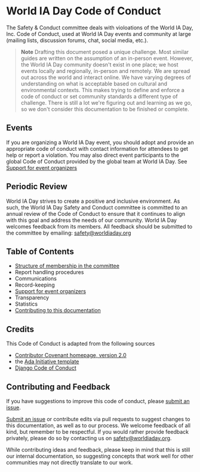 # World IA Day Code of Conduct
The Safety & Conduct committee deals with violoations of the World IA Day, Inc. Code of Conduct, used at World IA Day events and community at large (mailing lists, discussion forums, chat, social media, etc.).

> **Note**
> Drafting this document posed a unique challenge. Most similar guides are written on the assumption of an in-person event. However, the World IA Day community doesn't exist in one place; we host events locally and regionally, in-person and remotely.  We are spread out across the world and interact online. We have varying degrees of understanding on what is acceptable based on cultural and environmental contexts. This makes trying to define and enforce a code of conduct or set community standards a different type of challenge. There is still a lot we're figuring out and learning as we go, so we don't consider this documentation to be finished or complete.

## Events
If you are organizing a World IA Day event, you should adopt and provide an appropriate code of conduct with contact information for attendees to get help or report a violation. You may also direct event participants to the global Code of Conduct provided by the global team at World IA Day. 
See [Support for event organizers](events.md)

## Periodic Review
World IA Day strives to create a positive and inclusive environment. As such, the World IA Day Safety and Conduct committee is committed to an annual review of the Code of Conduct to ensure that it continues to align with this goal and address the needs of our community. World IA Day welcomes feedback from its members. All feedback should be submitted to the committee by emailing: safety@worldiaday.org

## Table of Contents
- [Structure of membership in the committee](membership.md)
- Report handling procedures
- Communications
- Record-keeping
- [Support for event organizers](events.md)
- Transparency
- Statistics
- [Contributing to this documentation](contributing.md)

## Credits

This Code of Conduct is adapted from the following sources
- [Contributor Covenant homepage, version 2.0](https://www.contributor-covenant.org/version/2/0/code_of_conduct.html)
- the [Ada Initiative template](http://geekfeminism.wikia.com/wiki/Conference_anti-harassment/Responding_to_reports)
- [Django Code of Conduct](https://www.djangoproject.com/conduct/)

## Contributing and Feedback
If you have suggestions to improve this code of conduct, please [submit an issue](https://github.com/worldiaday/codeofconduct/issues).

[Submit an issue](https://github.com/worldiaday/codeofconduct/issues) or contribute edits via pull requests to suggest changes to this documentation, as well as to our process. We welcome feedback of all kind, but remember to be respectful. If you would rather provide feedback privately, please do so by contacting us on safety@worldiaday.org.

While contributing ideas and feedback, please keep in mind that this is still our internal documentation, so suggesting concepts that work well for other communities may not directly translate to our work.
